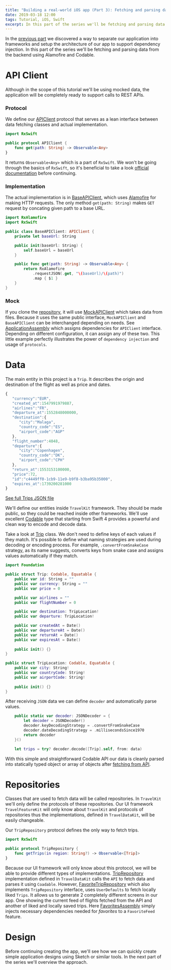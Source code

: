```yaml
---
title: "Building a real-world iOS app (Part 3): Fetching and parsing data from API"
date: 2019-03-18 12:00
tags: Tutorial, iOS, Swift
excerpt: In this part of the series we'll be fetching and parsing data from the backend using Alamofire and Codable.
---
```


In the [previous part](/tutorial/ios/swift/aerogami_series_part_2/) we discovered a way to separate our application into frameworks and setup the architecture of our app to support dependency injection. In this part of the series we'll be fetching and parsing data from the backend using Alamofire and Codable.

# API Client

Although in the scope of this tutorial we'll be using mocked data, the application will be completely ready to support calls to REST APIs.

### Protocol

We define our [APIClient](https://github.com/nitesuit/aerogami-ios/blob/master/TravelAPIKit/APIClient.swift) protocol that serves as a lean interface between data fetching classes and actual implementation. 

```swift
import RxSwift

public protocol APIClient {
    func get(path: String) -> Observable<Any>
}
```

It returns `Observable<Any>` which is a part of `RxSwift`. We won't be going through the basics of `RxSwift`, so it's beneficial to take a look [official documentation](https://github.com/ReactiveX/RxSwift) before continuing.

### Implementation

The actual implementation is in [BaseAPIClient](https://github.com/nitesuit/aerogami-ios/blob/master/TravelAPIKit/BaseAPIClient.swift), which uses [Alamofire](https://github.com/Alamofire/Alamofire) for making HTTP requests. The only method `get(path: String)` makes `GET` request by concating given path to a base URL.

```swift
import RxAlamofire
import RxSwift

public class BaseAPIClient: APIClient {
    private let baseUrl: String

    public init(baseUrl: String) {
        self.baseUrl = baseUrl
    }

    public func get(path: String) -> Observable<Any> {
        return RxAlamofire
            .requestJSON(.get, "\(baseUrl)/\(path)")
            .map { $1 }
    }
}
```

### Mock

If you clone the [repository](https://github.com/nitesuit/aerogami-ios), it will use [MockAPIClient](https://github.com/nitesuit/aerogami-ios/blob/master/TravelAPIKit/BaseAPIClient.swift) which takes data from files. Because it uses the same public interface, `MockAPIClient` and `BaseAPIClient` can be interchanged depending on needs. See [ApplicationAssembly](https://github.com/nitesuit/aerogami-ios/blob/bd558d5962e7d97300213ad6896ff8d1f548a074/TravelApplication/Application/Assembly/ApplicationAssembly.swift) which assigns dependencies for `APIClient` interface. Depending on different configuration, it can assign any of these two. This little example perfectly illustrates the power of `dependency injection` and usage of `protocols`.  

# Data

The main entity in this project is a `Trip`. It describes the origin and destination of the flight as well as price and dates.

```js
{  
   "currency":"EUR",
   "created_at":1547991979887,
   "airlines":"FR",
   "departure_at":1552848000000,
   "destination":{  
      "city":"Malaga",
      "country_code":"ES",
      "airport_code":"AGP"
   },
   "flight_number":4048,
   "departure":{  
      "city":"Copenhagen",
      "country_code":"DK",
      "airport_code":"CPH"
   },
   "return_at":1553153100000,
   "price":72,
   "id":"c4449ff0-1cb9-11e9-b9f8-b3ba95b35000",
   "expires_at":1739200281000
}
```
[See full Trips JSON file](https://github.com/nitesuit/aerogami-ios/blob/master/TravelApplication/Application/Mocking/TripMock.json)

We'll define our entities inside `TravelKit` framework. They should be made public, so they could be reached inside other frameworks. We'll use excellent [Codable](https://developer.apple.com/documentation/swift/codable) type that starting from Swift 4 provides a powerful and clean way to encode and decode data. 

Take a look at [Trip](https://github.com/nitesuit/aerogami-ios/blob/master/TravelKit/Repositories/Trip/Trip.swift) class. We don't need to define keys of each values if they match. It's possible to define what naming strategies are used during decoding or encoding process. For example, `.convertFromSnakeCase` strategy, as its name suggests, converts keys from snake case and assigns values automatically if they match.

```swift
import Foundation

public struct Trip: Codable, Equatable {
    public var id: String = ""
    public var currency: String = ""
    public var price = 0

    public var airlines = ""
    public var flightNumber = 0

    public var destination: TripLocation!
    public var departure: TripLocation!

    public var createdAt = Date()
    public var departureAt = Date()
    public var returnAt = Date()
    public var expiresAt = Date()
    
    public init() {}
}

public struct TripLocation: Codable, Equatable {
    public var city: String!
    public var countryCode: String!
    public var airportCode: String!
    
    public init() {}
}
```

After receiving `JSON` data we can define `decoder` and automatically parse values.

```swift
    public static var decoder: JSONDecoder = {
        let decoder = JSONDecoder()
        decoder.keyDecodingStrategy = .convertFromSnakeCase
        decoder.dateDecodingStrategy = .millisecondsSince1970
        return decoder
    }()

    let trips = try? decoder.decode([Trip].self, from: data)
```

With this simple and straightforward Codable API our data is cleanly parsed into statically typed object or array of objects after [fetching from API](https://github.com/nitesuit/aerogami-ios/blob/master/TravelDataKit/Repositories/Trip/Remote/APITripDataStore.swift).

# Repositories

Classes that are used to fetch data will be called repositories. In `TravelKit` we'll only define the protocols of these repositories. Our UI framework `TravelFeatureKit` will only know about `TravelKit` and protocols of repositories thus the implementations, defined in `TravelDataKit`, will be easily changeable. 

Our `TripRepository` protocol defines the only way to fetch trips.

```swift
import RxSwift

public protocol TripRepository {
    func getTrips(in region: String?) -> Observable<[Trip]>
}
```

Because our UI framework will only know about this protocol, we will be able to provide different types of implementations. [TripRepository](https://github.com/nitesuit/aerogami-ios/blob/bd558d5962e7d97300213ad6896ff8d1f548a074/TravelDataKit/Repositories/Trip/TripRepository.swift) implementation defined in `TravelDataKit` calls the `API` to fetch data and parses it using `Coadable`. However, [FavoriteTripRepository](https://github.com/nitesuit/aerogami-ios/blob/bd558d5962e7d97300213ad6896ff8d1f548a074/TravelDataKit/Repositories/Trip/FavoriteTripRepository.swift) which also implements `TripRepository` interface, uses `UserDefaults` to fetch locally liked `Trips`. It allows us to generate 2 completely different screens in our app. One showing the current feed of flights fetched from the API and another of liked and locally saved trips. Here [FavoritesAssembly](https://github.com/nitesuit/aerogami-ios/blob/bd558d5962e7d97300213ad6896ff8d1f548a074/TravelFeatureKit/Features/Favorites/FavoritesAssembly.swift) simply injects necessary dependencies needed for _favorites_ to a `FavoriteFeed` feature.

# Design

Before continuing creating the app, we'll see how we can quickly create simple application designs using Sketch or similar tools. In the next part of the series we'll overview the approach.

